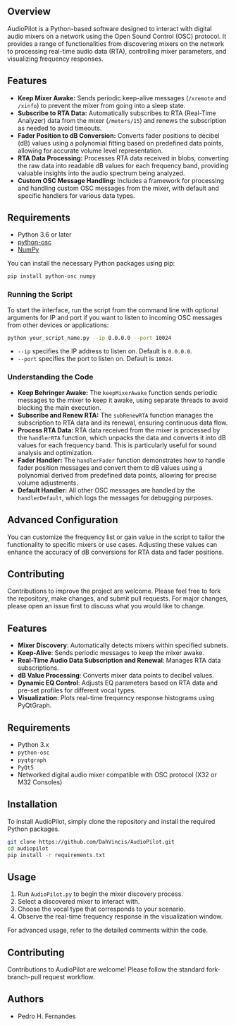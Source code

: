 ## Overview

AudioPilot is a Python-based software designed to interact with digital audio mixers on a network using the Open Sound Control (OSC) protocol. It provides a range of functionalities from discovering mixers on the network to processing real-time audio data (RTA), controlling mixer parameters, and visualizing frequency responses.

## Features

- **Keep Mixer Awake:** Sends periodic keep-alive messages (`/xremote` and `/xinfo`) to prevent the mixer from going into a sleep state.
- **Subscribe to RTA Data:** Automatically subscribes to RTA (Real-Time Analyzer) data from the mixer (`/meters/15`) and renews the subscription as needed to avoid timeouts.
- **Fader Position to dB Conversion:** Converts fader positions to decibel (dB) values using a polynomial fitting based on predefined data points, allowing for accurate volume level representation.
- **RTA Data Processing:** Processes RTA data received in blobs, converting the raw data into readable dB values for each frequency band, providing valuable insights into the audio spectrum being analyzed.
- **Custom OSC Message Handling:** Includes a framework for processing and handling custom OSC messages from the mixer, with default and specific handlers for various data types.

## Requirements

- Python 3.6 or later
- [python-osc](https://pypi.org/project/python-osc/)
- [NumPy](https://numpy.org/)

You can install the necessary Python packages using pip:

```bash
pip install python-osc numpy
```

### Running the Script

To start the interface, run the script from the command line with optional arguments for IP and port if you want to listen to incoming OSC messages from other devices or applications:

```bash
python your_script_name.py --ip 0.0.0.0 --port 10024
```

- `--ip` specifies the IP address to listen on. Default is `0.0.0.0`.
- `--port` specifies the port to listen on. Default is `10024`.

### Understanding the Code

- **Keep Behringer Awake:** The `keepMixerAwake` function sends periodic messages to the mixer to keep it awake, using separate threads to avoid blocking the main execution.
- **Subscribe and Renew RTA:** The `subRenewRTA` function manages the subscription to RTA data and its renewal, ensuring continuous data flow.
- **Process RTA Data:** RTA data received from the mixer is processed by the `handlerRTA` function, which unpacks the data and converts it into dB values for each frequency band. This is particularly useful for sound analysis and optimization.
- **Fader Handler:** The `handlerFader` function demonstrates how to handle fader position messages and convert them to dB values using a polynomial derived from predefined data points, allowing for precise volume adjustments.
- **Default Handler:** All other OSC messages are handled by the `handlerDefault`, which logs the messages for debugging purposes.

## Advanced Configuration

You can customize the frequency list or gain value in the script to tailor the functionality to specific mixers or use cases. Adjusting these values can enhance the accuracy of dB conversions for RTA data and fader positions.

## Contributing

Contributions to improve the project are welcome. Please feel free to fork the repository, make changes, and submit pull requests. For major changes, please open an issue first to discuss what you would like to change.

## Features

- **Mixer Discovery**: Automatically detects mixers within specified subnets.
- **Keep-Alive**: Sends periodic messages to keep the mixer awake.
- **Real-Time Audio Data Subscription and Renewal**: Manages RTA data subscriptions.
- **dB Value Processing**: Converts mixer data points to decibel values.
- **Dynamic EQ Control**: Adjusts EQ parameters based on RTA data and pre-set profiles for different vocal types.
- **Visualization**: Plots real-time frequency response histograms using PyQtGraph.

## Requirements

- Python 3.x
- `python-osc`
- `pyqtgraph`
- `PyQt5`
- Networked digital audio mixer compatible with OSC protocol (X32 or M32 Consoles)

## Installation

To install AudioPilot, simply clone the repository and install the required Python packages.

```bash
git clone https://github.com/DahVincis/AudioPilot.git
cd audiopilot
pip install -r requirements.txt
```

## Usage

1. Run `AudioPilot.py` to begin the mixer discovery process.
2. Select a discovered mixer to interact with.
3. Choose the vocal type that corresponds to your scenario.
4. Observe the real-time frequency response in the visualization window.

For advanced usage, refer to the detailed comments within the code.

## Contributing

Contributions to AudioPilot are welcome! Please follow the standard fork-branch-pull request workflow.

## Authors

- Pedro H. Fernandes